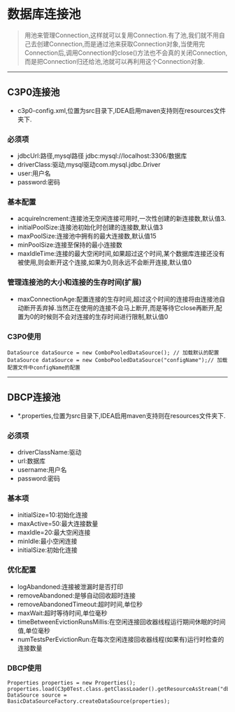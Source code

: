 # 数据库连接池
> 用池来管理Connection,这样就可以复用Connection.有了池,我们就不用自己去创建Connection,而是通过池来获取Connection对象,当使用完Connection后,调用Connection的close()方法也不会真的关闭Connection,而是把Connection归还给池,池就可以再利用这个Connection对象.
---
## C3P0连接池
- c3p0-config.xml,位置为src目录下,IDEA启用maven支持则在resources文件夹下.
### 必须项
- jdbcUrl:路径,mysql路径 jdbc:mysql://localhost:3306/数据库
- driverClass:驱动,mysql驱动com.mysql.jdbc.Driver
- user:用户名
- password:密码
### 基本配置
- acquireIncrement:连接池无空闲连接可用时,一次性创建的新连接数,默认值3.
- initialPoolSize:连接池初始化时创建的连接数,默认值3
- maxPoolSize:连接池中拥有的最大连接数,默认值15
- minPoolSize:连接至保持的最小连接数
- maxIdleTime:连接的最大空闲时间,如果超过这个时间,某个数据库连接还没有被使用,则会断开这个连接,如果为0,则永远不会断开连接,默认值0
### 管理连接池的大小和连接的生存时间(扩展)
- maxConnectionAge:配置连接的生存时间,超过这个时间的连接将由连接池自动断开丢弃掉.当然正在使用的连接不会马上断开,而是等待它close再断开,配置为0的时候则不会对连接的生存时间进行限制,默认值0
### C3P0使用
>
    DataSource dataSource = new ComboPooledDataSource(); // 加载默认的配置
    DataSource dataSource = new ComboPooledDataSource("configName");// 加载配置文件中configName的配置
---
## DBCP连接池
- *.properties,位置为src目录下,IDEA启用maven支持则在resources文件夹下.
### 必须项
- driverClassName:驱动
- url:数据库
- username:用户名
- password:密码
### 基本项
- initialSize=10:初始化连接
- maxActive=50:最大连接数量
- maxIdle=20:最大空闲连接
- minIdle:最小空闲连接
- initialSize:初始化连接
### 优化配置
- logAbandoned:连接被泄漏时是否打印
- removeAbandoned:是够自动回收超时连接
- removeAbandonedTimeout:超时时间,单位秒
- maxWait:超时等待时间,单位毫秒
- timeBetweenEvictionRunsMillis:在空闲连接回收器线程运行期间休眠的时间值,单位毫秒
- numTestsPerEvictionRun:在每次空闲连接回收器线程(如果有)运行时检查的连接数量
### DBCP使用
>
    Properties properties = new Properties();
    properties.load(C3p0Test.class.getClassLoader().getResourceAsStream("dbcp.properties"));
    DataSource source = BasicDataSourceFactory.createDataSource(properties);